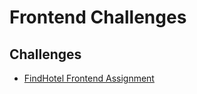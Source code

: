 # Frontend Challenges

## Challenges

- [FindHotel Frontend Assignment](./findhotel-frontend-assignment)
